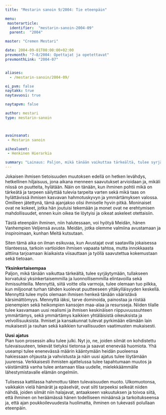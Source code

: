 ```yaml
---
title: "Mestarin sanoin 9/2004: Tie eteenpäin"

menu:
 masterarticle:
  identifier:  "mestarin-sanoin-2004-09"
  parent:  "2004"

master: "Cremen Mestari"

date: 2004-09-01T00:00:00+02:00
prevmonth: "7–8/2004: Opettajat ja opetettavat"
prevmonthLink: "2004-07"


aliases:
  - /mestarin-sanoin/2004-09/

ei_pvm: false
naytakk: true
naytavuosi: true

naytapvm: false

author: mestari
type: mestarin-sanoin



avainsanat:
 - Mestarin sanoin

aihealueet:
 - Henkinen Hierarkia

summary: "Lainaus: Paljon, mikä tänään vaikuttaa tärkeältä, tulee syrjäytymään, tullakseen korvatuksi yksinkertaisemmilla ja luonnollisemmilla elintavoilla sekä ihmissuhteilla. Mennyttä, siitä voitte olla varmoja, tulee olemaan tuo pilkka, kun miljoonat turhan tähden kuolevat puutteeseen yltäkylläisyyden keskellä."
---
```

<p>Jokaisen ihmisen tietoisuuden muutoksen edellä on hetken levähdys, hetkellinen hiljaisuus, jona aikana menneen saavutukset arvioidaan ja, mikäli niissä on puutteita, hylätään. Näin on tänään, kun ihminen pohtii mikä on tärkeätä ja tarpeen säilyttää tulevia tarpeita varten sekä mikä taas on hylättävissä ihmisen kasvavan hahmotuskyvyn ja ymmärtämyksen valossa. Omilleen jätettynä, tämä ajanjakso olisi ihmiselle hyvin pitkä. Moninaiset ovat ne kokeet, jotka hän joutuisi tekemään ja monet ovat ne erehtymisen mahdollisuudet, ennen kuin oikea tie löytyisi ja oikeat askeleet otettaisiin.</p>
<p>Tästä eteenpäin ihminen, niin halutessaan, voi hyötyä Meidän, hänen Vanhempien Veljiensä avusta. Meidän, jotka olemme valmiina avustamaan ja inspiroimaan, kunhan Meitä kutsutaan.</p>
<p>Siten tämä aika on ilman esikuvaa, kun Avustajat ovat saatavilla jokaisessa tilanteessa, tarkoin vartioiden ihmisen vapaata tahtoa, mutta innokkaasta alttiina tarjoamaan ikiaikaista viisauttaan ja työllä saavutettua kokemustaan sekä tietoaan.</p>
<p><strong>Yksinkertaisempaa</strong><br>
Paljon, mikä tänään vaikuttaa tärkeältä, tulee syrjäytymään, tullakseen korvatuksi yksinkertaisemmilla ja luonnollisemmilla elintavoilla sekä ihmissuhteilla. Mennyttä, siitä voitte olla varmoja, tulee olemaan tuo pilkka, kun miljoonat turhan tähden kuolevat puutteeseen yltäkylläisyyden keskellä. Mennyttä tulee myös olemaan ihmisen henkeä tänään vääristävä kärsimättömyys. Mennyttä iäksi, tarve dominoida, painostaa ja riistää pienempien sekä heikompien kansojen maa-alaa ja resursseja. Niiden tilalle tulee kasvamaan uusi realismi ja ihmisen keskinäisen riippuvuussuhteen ymmärtämys, sekä ymmärtämys kaikkien yhtäläisistä oikeuksista ja velvollisuuksista. Ihmiset ja kansakunnat tulevat pyrkimään elämään lain mukaisesti ja rauhan sekä kaikkien turvallisuuden vaatimusten mukaisesti.</p>
<p><strong>Uusi ajatus</strong><br>
Pian tuon prosessin alku tulee julki. Nyt jo, ne, joiden silmät on kohdistettu tulevaisuuteen, tekevät tietyksi tietonsa ja saavat enenevää huomiota. Yhä useampi tulee enenevässä määrin kääntymään heidän puoleensa hakiessaan ohjausta ja vahvistusta ja näin uusi ajatus tulee löytämään juurensa. Verkkaisesti ihmisten ajattelussa tulee tapahtumaan muutos ja väistämättä vanha tulee antamaan tilaa uudelle, mielekkäämmälle lähestymistavalle elämän ongelmiin.</p>
<p>Tulisessa kattilassa hahmottuu täten tulevaisuuden muoto. Ulkomuotonsa, vaikkakin vielä hämärät ja epäselvät, ovat silti tarpeeksi selkeät niiden nähdä, joiden silmät niin halajavat, antaakseen vakuutuksen ja toivoa siitä, että ihminen on heräämässä hänen todelliseen minäänsä ja tarkoitukseensa ja, että ajan poukkoilevuudesta huolimatta, ihminen on tukevasti polullaan eteenpäin.<br>
</p>